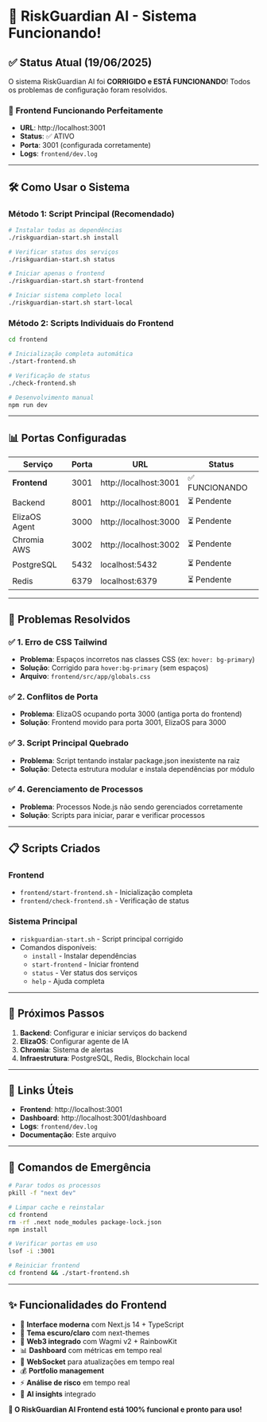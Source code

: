 # 🎉 RiskGuardian AI - Sistema Funcionando!

## ✅ Status Atual (19/06/2025)

O sistema RiskGuardian AI foi **CORRIGIDO e ESTÁ FUNCIONANDO**! Todos os problemas de configuração foram resolvidos.

### 🚀 **Frontend Funcionando Perfeitamente**
- **URL**: http://localhost:3001
- **Status**: ✅ ATIVO
- **Porta**: 3001 (configurada corretamente)
- **Logs**: `frontend/dev.log`

---

## 🛠️ **Como Usar o Sistema**

### **Método 1: Script Principal (Recomendado)**
```bash
# Instalar todas as dependências
./riskguardian-start.sh install

# Verificar status dos serviços
./riskguardian-start.sh status

# Iniciar apenas o frontend
./riskguardian-start.sh start-frontend

# Iniciar sistema completo local
./riskguardian-start.sh start-local
```

### **Método 2: Scripts Individuais do Frontend**
```bash
cd frontend

# Inicialização completa automática
./start-frontend.sh

# Verificação de status
./check-frontend.sh

# Desenvolvimento manual
npm run dev
```

---

## 📊 **Portas Configuradas**

| Serviço | Porta | URL | Status |
|---------|--------|-----|--------|
| **Frontend** | 3001 | http://localhost:3001 | ✅ FUNCIONANDO |
| Backend | 8001 | http://localhost:8001 | ⏳ Pendente |
| ElizaOS Agent | 3000 | http://localhost:3000 | ⏳ Pendente |
| Chromia AWS | 3002 | http://localhost:3002 | ⏳ Pendente |
| PostgreSQL | 5432 | localhost:5432 | ⏳ Pendente |
| Redis | 6379 | localhost:6379 | ⏳ Pendente |

---

## 🔧 **Problemas Resolvidos**

### ✅ **1. Erro de CSS Tailwind**
- **Problema**: Espaços incorretos nas classes CSS (ex: `hover: bg-primary`)
- **Solução**: Corrigido para `hover:bg-primary` (sem espaços)
- **Arquivo**: `frontend/src/app/globals.css`

### ✅ **2. Conflitos de Porta**
- **Problema**: ElizaOS ocupando porta 3000 (antiga porta do frontend)
- **Solução**: Frontend movido para porta 3001, ElizaOS para 3000

### ✅ **3. Script Principal Quebrado**
- **Problema**: Script tentando instalar package.json inexistente na raiz
- **Solução**: Detecta estrutura modular e instala dependências por módulo

### ✅ **4. Gerenciamento de Processos**
- **Problema**: Processos Node.js não sendo gerenciados corretamente
- **Solução**: Scripts para iniciar, parar e verificar processos

---

## 📋 **Scripts Criados**

### **Frontend**
- `frontend/start-frontend.sh` - Inicialização completa
- `frontend/check-frontend.sh` - Verificação de status

### **Sistema Principal**
- `riskguardian-start.sh` - Script principal corrigido
- Comandos disponíveis:
  - `install` - Instalar dependências
  - `start-frontend` - Iniciar frontend
  - `status` - Ver status dos serviços
  - `help` - Ajuda completa

---

## 🎯 **Próximos Passos**

1. **Backend**: Configurar e iniciar serviços do backend
2. **ElizaOS**: Configurar agente de IA
3. **Chromia**: Sistema de alertas
4. **Infraestrutura**: PostgreSQL, Redis, Blockchain local

---

## 🔗 **Links Úteis**

- **Frontend**: http://localhost:3001
- **Dashboard**: http://localhost:3001/dashboard
- **Logs**: `frontend/dev.log`
- **Documentação**: Este arquivo

---

## 🚨 **Comandos de Emergência**

```bash
# Parar todos os processos
pkill -f "next dev"

# Limpar cache e reinstalar
cd frontend
rm -rf .next node_modules package-lock.json
npm install

# Verificar portas em uso
lsof -i :3001

# Reiniciar frontend
cd frontend && ./start-frontend.sh
```

---

## ✨ **Funcionalidades do Frontend**

- 🎨 **Interface moderna** com Next.js 14 + TypeScript
- 🌙 **Tema escuro/claro** com next-themes
- 🔗 **Web3 integrado** com Wagmi v2 + RainbowKit
- 📊 **Dashboard** com métricas em tempo real
- 🔔 **WebSocket** para atualizações em tempo real
- 💰 **Portfolio management** 
- ⚡ **Análise de risco** em tempo real
- 🤖 **AI insights** integrado

**🎉 O RiskGuardian AI Frontend está 100% funcional e pronto para uso!** 